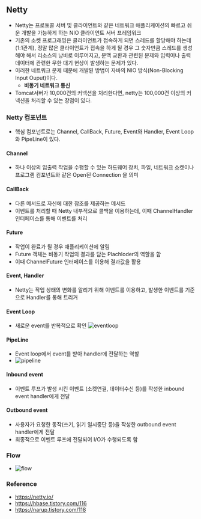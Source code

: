 ## Netty 
- Netty는 프로토콜 서버 및 클라이언트와 같은 네트워크 애플리케이션의 빠르고 쉬운 개발을 가능하게 하는 NIO 클라이언트 서버 프레임워크
- 기존의 소켓 프로그래밍은 클라이언트가 접속하게 되면 스레드를 할당해야 하는데(1:1관계), 정말 많은 클라이언트가 접속을 하게 될 경우 그 숫자만큼 스레드를 생성해야 해서 리소스의 낭비로 이루어지고, 문맥 교환과 관련된 문제와 입력이나 출력 데이터에 관련한 무한 대기 현상이 발생하는 문제가 있다.
- 이러한 네트워크 문제 때문에 개발된 방법이 자바의 NIO 방식(Non-Blocking Input Ouput)이다.
    - <b>비동기 네트워크 통신</b>
- Tomcat서버가 10,000건의 커넥션을 처리한다면, netty는 100,000건 이상의 커넥션을 처리할 수 있는 장점이 있다.

### Netty 컴포넌트
- 핵심 컴포넌트로는 Channel, CallBack, Future, Event와 Handler, Event Loop와 PipeLine이 있다.

#### Channel
- 하나 이상의 입출력 작업을 수행할 수 있는 하드웨어 장치, 파일, 네트워크 소켓이나 프로그램 컴포넌트와 같은 Open된 Connection 을 의미

#### CallBack
- 다른 메서드로 자신에 대한 참조를 제공하는 메서드
- 이벤트를 처리할 때 Netty 내부적으로 콜백을 이용하는데, 이때 ChannelHandler 인터페이스를 통해 이벤트를 처리

#### Future
- 작업이 완료가 될 경우 애플리케이션에 알림
- Future 객체는 비동기 작업의 결과를 담는 Plachloder의 역할을 함
- 이때 ChannelFuture 인터페이스를 이용해 결과값을 활용

#### Event, Handler
- Netty는 작업 상태의 변화를 알리기 위해 이벤트를 이용하고, 발생한 이벤트를 기준으로 Handler를 통해 트리거

#### Event Loop
- 새로운 event를 반복적으로 확인
![eventloop](https://img1.daumcdn.net/thumb/R1280x0/?scode=mtistory2&fname=https%3A%2F%2Fblog.kakaocdn.net%2Fdn%2FyEhK2%2FbtqHBRuUD2o%2FijCfGliB3cD7LcwZe6Tz01%2Fimg.png)

#### PipeLine
- Event loop에서 event를 받아 handler에 전달하는 역할
- ![pipeline](https://img1.daumcdn.net/thumb/R1280x0/?scode=mtistory2&fname=https%3A%2F%2Fblog.kakaocdn.net%2Fdn%2FEN6fG%2FbtqHLfuMOba%2FRY7O3U5BYp5Z9hHACgIqxK%2Fimg.png)

#### Inbound event
- 이벤트 루프가 발생 시킨 이벤트 (소켓연결, 데이터수신 등)를 작성한 inbound event handler에게 전달

#### Outbound event
- 사용자가  요청한 동작(쓰기, 읽기 일시중단 등)을 작성한 outbound event handler에게 전달
- 최종적으로 이벤트 루프에 전달되어 I/O가 수행되도록 함

### Flow
- ![flow](https://img1.daumcdn.net/thumb/R1280x0/?scode=mtistory2&fname=https%3A%2F%2Fblog.kakaocdn.net%2Fdn%2FPWASk%2FbtqHJpEmBF9%2FR3O3z2HcrDZhEDtZZQazG0%2Fimg.png)


### Reference
- https://netty.io/
- https://hbase.tistory.com/116
- https://narup.tistory.com/118